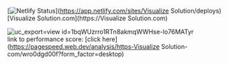 [![Netlify Status](https://api.netlify.com/api/v1/badges/96d16eb4-07bb-4302-8296-3ffa95baea29/deploy-status)](https://app.netlify.com/sites/Visualize Solution/deploys)<br />
[Visualize Solution.com](https://Visualize Solution.com)

![uc_export=view id=1bqWUzrro1RTn8akmqWWHse-lo76MATyr](https://github.com/user-attachments/assets/0bdfa948-0a9a-44f9-a631-1af528b2456d)<br />
link to performance score: [click here](https://pagespeed.web.dev/analysis/https-Visualize Solution-com/wro0dgd00f?form_factor=desktop)
